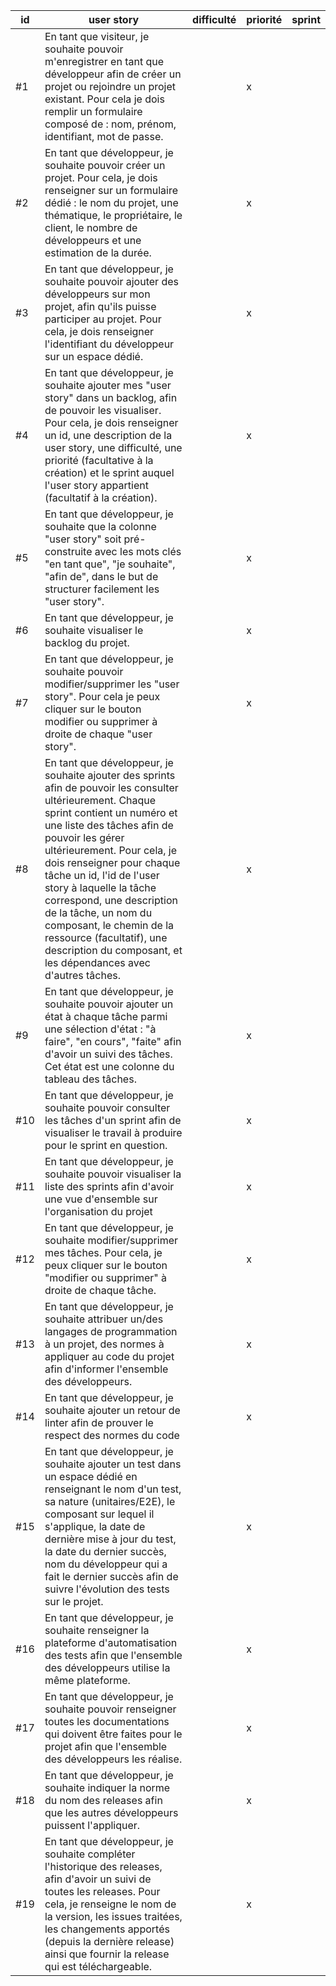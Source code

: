 | id | user story  | difficulté | priorité | sprint |
|----|-------|-------------|------------|-------------|
| #1 | En tant que visiteur, je souhaite pouvoir m'enregistrer en tant que développeur afin de créer un projet ou rejoindre un projet existant. Pour cela je dois remplir un formulaire composé de : nom, prénom, identifiant, mot de passe.           |          |    x     |        |
| #2 |  En tant que développeur, je souhaite pouvoir créer un projet. Pour cela, je dois renseigner sur un formulaire dédié : le nom du projet, une thématique, le propriétaire, le client, le nombre de développeurs et une estimation de la durée. |                   |    x     |        |
| #3 | En tant que développeur, je souhaite pouvoir ajouter des développeurs sur mon projet, afin qu'ils puisse participer au projet. Pour cela, je dois renseigner l'identifiant du développeur sur un espace dédié.     |           |    x     |        |
| #4 |  En tant que développeur, je souhaite ajouter mes "user story" dans un backlog, afin de pouvoir les visualiser. Pour cela, je dois renseigner un id, une description de la user story, une difficulté, une priorité (facultative à la création) et le sprint auquel l'user story appartient (facultatif à la création). |          |    x     |        |
| #5 | En tant que développeur, je souhaite que la colonne "user story" soit pré-construite avec les mots clés "en tant que", "je souhaite", "afin de", dans le but de structurer facilement les "user story".  |              |    x     |        |
| #6 | En tant que développeur, je souhaite visualiser le backlog du projet.  |             |    x     |        |
| #7 | En tant que développeur, je souhaite pouvoir modifier/supprimer les "user story". Pour cela je peux cliquer sur le bouton modifier ou supprimer à droite de chaque "user story".  |          |   x     |        |
| #8 |  En tant que développeur, je souhaite ajouter des sprints afin de pouvoir les consulter ultérieurement. Chaque sprint contient un numéro et une liste des tâches afin de pouvoir les gérer ultérieurement. Pour cela, je dois renseigner pour chaque tâche un id, l'id de l'user story à laquelle la tâche correspond, une description de la tâche, un nom du composant, le chemin de la ressource (facultatif), une description du composant, et les dépendances avec d'autres tâches.       |            |    x     |        |
| #9 | En tant que développeur, je souhaite pouvoir ajouter un état à chaque tâche parmi une sélection d'état : "à faire", "en cours", "faite" afin d'avoir un suivi des tâches. Cet état est une colonne du tableau des tâches. |         |    x     |        |
| #10 | En tant que développeur, je souhaite pouvoir consulter les tâches d'un sprint afin de visualiser le travail à produire pour le sprint en question.    |             |    x     |        |
| #11 | En tant que développeur, je souhaite pouvoir visualiser la liste des sprints afin d'avoir une vue d'ensemble sur l'organisation du projet   |             |    x     |        |
| #12 | En tant que développeur, je souhaite modifier/supprimer mes tâches. Pour cela, je peux cliquer sur le bouton "modifier ou supprimer" à droite de chaque tâche.   |            |   x     |        |
| #13 | En tant que développeur, je souhaite attribuer un/des langages de programmation à un projet, des normes à appliquer au code du projet afin d'informer l'ensemble des développeurs.|         |    x     |        |
| #14 | En tant que développeur, je souhaite ajouter un retour de linter afin de prouver le respect des normes du code |         |    x     |        |
| #15 | En tant que développeur, je souhaite ajouter un test dans un espace dédié en renseignant le nom d'un test, sa nature (unitaires/E2E), le composant sur lequel il s'applique, la date de dernière mise à jour du test, la date du dernier succès, nom du développeur qui a fait le dernier succès afin de suivre l'évolution des tests sur le projet. |         |    x     |        |
| #16 | En tant que développeur, je souhaite renseigner la plateforme d'automatisation des tests afin que l'ensemble des développeurs utilise la même plateforme. |         |    x     |        |
| #17 | En tant que développeur, je souhaite pouvoir renseigner toutes les documentations qui doivent être faites pour le projet afin que l'ensemble des développeurs les réalise. |         |    x     |        |
| #18 | En tant que développeur, je souhaite indiquer la norme du nom des releases afin que les autres développeurs puissent l'appliquer. |         |    x     |        |
| #19 | En tant que développeur, je souhaite compléter l'historique des releases, afin d'avoir un suivi de toutes les releases. Pour cela, je renseigne le nom de la version, les issues traitées, les changements apportés (depuis la dernière release) ainsi que fournir la release qui est téléchargeable.  |         |    x     |        |
